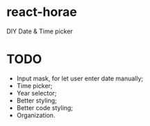 # react-horae
DIY Date &amp; Time picker

TODO
===========

- Input mask, for let user enter date manually;
- Time picker;
- Year selector;
- Better styling;
- Better code styling;
- Organization.